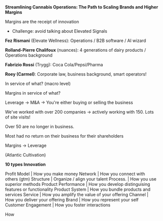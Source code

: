 
**Streamlining Cannabis Operations: The Path to Scaling Brands and Higher Margins**

Margins are the receipt of innovation

* Challenge: avoid talking about Elevated Signals

**Fez Rismani** (Elevate Wellness): Operations / B2B software / AI wizard

**Rolland-Pierre Chalifoux** (nuances): 4 generations of dairy products / Operations background

**Fabrizio Rossi** (Trygg): Coca Cola/Pepsi/Pharma

**Roey (Carmel)**: Corporate law, business background, smart operators!

In service of what? (macro level)

Margins in service of what?

Leverage -> M&A -> You're either buying or selling the business

We've worked with over 200 companies -> actively working with 150. Lots of site visits!

Over 50 are no longer in business. 

Most had no return on their business for their shareholders

Margins -> Leverage

(Atlantic Cultivation)

**10 types Innovation**

Profit Model                  | How you make money
Network                         | How you connect with others (gtm)
Structure                       | Organize / align your talent
Process.                         | How you use superior methods
Product Performance   | How you develop distinguising features or functionality 
Product System            | How you bundle products and services
Service                            | How you amplify the value of your offering
Channel                          | How you deliver your offering
Brand                               | How you represent your self
Customer Engagement | How you foster interactions

How 